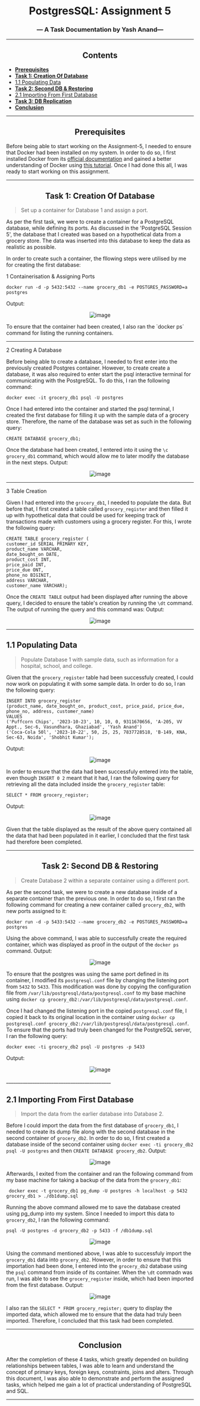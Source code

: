 <div align="center">


<!-- add technical charcha logo postgres session 3 -->
# PostgresSQL: Assignment 5        
### — A Task Documentation by Yash Anand—    

_____________________________________________________________________________________                        

## Contents
</div>

  - [**Prerequisites**](#prerequisites)
  - [**Task 1: Creation Of Database**](#task-1-creation-of-database)
  - [1.1 Populating Data](#11-populating-data)
  - [**Task 2: Second DB \& Restoring**](#task-2-second-db--restoring)
  - [2.1 Importing From First Database](#21-importing-from-first-database)
  - [**Task 3: DB Replication**](#task-2-second-db--restoring)
  - [**Conclusion**](#conclusion)
 
_____________________________________________________________________________________      
  
<div align="center">
   
## **Prerequisites**
</div>

Before being able to start working on the Assignment-5, I needed to ensure that Docker had been installed on my system. In order to do so, I first installed Docker from its [official documentation](https://docs.docker.com/engine/install/ubuntu/) and gained a better understanding of Docker using [this tutorial](https://www.youtube.com/watch?v=pg19Z8LL06w). Once I had done this all, I was ready to start working on this assignment.

--------
<div align="center">

## **Task 1: Creation Of Database**
</div>

> Set up a container for Database 1 and assign a port.   

As per the first task, we were to create a container for a PostgreSQL database, while defining its ports. As discussed in the 'PostgreSQL Session 5', the database that I created was based on a hypothetical data from a grocery store. The data was inserted into this database to keep the data as realistic as possible.

In order to create such a container, the fllowing steps were utilised by me for creating the first database:        

1 Containerisation & Assigning Ports 
```
docker run -d -p 5432:5432 --name grocery_db1 -e POSTGRES_PASSWORD=a postgres
```
 Output:
 <div align="center">

 ![image](https://i.imgur.com/IOg7xj3.png)
 </div>
To ensure that the container had been created, I also ran the `docker ps` command for listing the running containers. 

________________
2 Creating A Database

Before being able to create a database, I needed to first enter into the previously created Postgres container. However, to create create a database, it was also required to enter start the psql interactive terminal for communicating with the PostgreSQL. To do this, I ran the following command: 
```
docker exec -it grocery_db1 psql -U postgres
```

Once I had entered into the container and started the psql terminal, I created the first database for filling it up with the sample data of a grocery store. Therefore, the name of the database was set as such in the following query:  
```
CREATE DATABASE grocery_db1; 
```

Once the database had been created, I entered into it using the `\c grocery_db1` command, which would allow me to later modify the database in the next steps. 
 Output:
 <div align="center">

 ![image](https://i.imgur.com/sInE8nw.png)
 </div>

______________

3 Table Creation

Given I had entered into the `grocery_db1`, I needed to populate the data. But before that, I first created a table called `grocery_register` and then filled it up with hypothetical data that could be used for keeping track of transactions made with customers using a grocery register. For this, I wrote the following query: 
```
CREATE TABLE grocery_register (
customer_id SERIAL PRIMARY KEY,
product_name VARCHAR,
date_bought_on DATE,
product_cost INT,
price_paid INT,
price_due ONT,
phone_no BIGINIT,
address VARCHAR,
customer_name VARCHAR);
```
Once the `CREATE TABLE` output had been displayed after running the above query, I decided to ensure the table's creation by running the `\dt` command. The output of running the query and this command was: 
 Output:
 <div align="center">

 ![image](https://i.imgur.com/j69IPgB.png)
 </div>

______________

## 1.1 Populating Data

> Populate Database 1 with sample data, such as
information for a hospital, school, and college.

Given that the `grocery_register` table had been successfuly created, I could now work on populating it with some sample data. In order to do so, I ran the following query:

```
INSERT INTO grocery_register
(product_name, date_bought_on, product_cost, price_paid, price_due, phone_no, address, customer_name)
VALUES
('Puffcorn Chips', '2023-10-23', 10, 10, 0, 9311670656, 'A-205, VV Appt., Sec-6, Vasundhara, Ghaziabad', 'Yash Anand') 
('Coca-Cola 50l', '2023-10-22', 50, 25, 25, 7837728518, 'B-149, KNA, Sec-63, Noida', 'Shobhit Kumar');
```
 Output:
 <div align="center">

 ![image](https://i.imgur.com/nf58HKO.png)
 </div>
 
In order to ensure that the data had been successfuly entered into the table, even though `INSERT 0 2` meant that it had, I ran the following query for retrieving all the data included inside the `grocery_register` table:
```
SELECT * FROM grocery_register;
```
Output:
 <div align="center">

 ![image](https://i.imgur.com/qf4zkTd.png)
 </div>
 Given that the table displayed as the result of the above query contained all the data that had been populated in it earlier, I concluded that the first task had therefore been completed.

_____________________________

<div align="center">

## **Task 2: Second DB & Restoring**
</div>

> Create Database 2 within a separate container using a
different port.

As per the second task, we were to create a new database inside of a separate container than the previous one. In order to do so, I first ran the following command for creating a new container called `grocery_db2`, with new ports assigned to it:
```
docker run -d -p 5433:5432 --name grocery_db2 -e POSTGRES_PASSWORD=a postgres
```  
Using the above command, I was able to successfully create the required container, which was displayed as proof in the output of the `docker ps` command.
Output:
 <div align="center">

 ![image](https://i.imgur.com/qf4zkTd.png)
 </div>

To ensure that the postgres was using the same port defined in its container, I modified its `postgresql.conf` file by changing the listening port from `5432` to `5433`. This modification was done by copying the configuration file from `/var/lib/postgresql/data/postgresql.conf` to my base machine using `docker cp grocery_db2:/var/lib/postgresql/data/postgresql.conf`.

Once I had changed the listening port in the copied `postgresql.conf` file, I copied it back to its original location in the container using `docker cp postgresql.conf grocery_db2:/var/lib/postgresql/data/postgresql.conf`. To ensure that the ports had truly been changed for the PostgreSQL server, I ran the following query:
```
docker exec -ti grocery_db2 psql -U postgres -p 5433
```
Output:
 <div align="center">

 ![image](https://i.imgur.com/JX353UN.png)
 </div>
____________________________________________
 

## 2.1 Importing From First Database

> Import the data from the earlier database into
Database 2.

Before I could import the data from the first database of `grocery_db1`, I needed to create its dump file along with the second database in the second container of `grocery_db2`. In order to do so, I first created a database inside of the second container using `docker exec -ti grocery_db2 psql -U postgres` and then `CREATE DATABASE grocery_db2`. 
Output:
 <div align="center">

 ![image](https://i.imgur.com/Ys5Q6HD.png)
 </div>

Afterwards, I exited from the container and ran the following command from my base machine for taking a backup of the data from the `grocery_db1`:
```
 docker exec -t grocery_db1 pg_dump -U postgres -h localhost -p 5432 grocery_db1 > ./db1dump.sql
```
Running the above command allowed me to save the database created using pg_dump into my system. Since I needed to import this data to `grocery_db2`, I ran the following command:
```
psql -U postgres -d grocery_db2 -p 5433 -f /db1dump.sql
```
 <div align="center">

 ![image](https://i.imgur.com/1HXxWnR.png)
 </div>

Using the command mentioned above, I was able to successfuly import the `grocery_db1` data into `grocery_db2`. However, in order to ensure that this importation had been done, I entered into the `grocery_db2` database using the `psql` command from inside of its container. When the `\dt` commadn was run, I was able to see the `grocery_register` inside, which had been imported from the first database.
Output:
  <div align="center">

 ![image](https://i.imgur.com/Ljw5Oxm.png)
 </div>

I also ran the `SELECT * FROM grocery_register;` query to display the imported data, which allowed me to ensure that the data had truly been imported. Therefore, I concluded that this task had been completed. 
_____________________________

<div align="center">

## **Conclusion**
</div>

After the completion of these 4 tasks, which greatly depended on building relationships between tables, I was able to learn and understand the concept of primary keys, foreign keys, constraints, joins and alters. Through this document, I was also able to demonstrate and perform the assigned tasks, which helped me gain a lot of practical understanding of PostgreSQL and SQL.

--------
